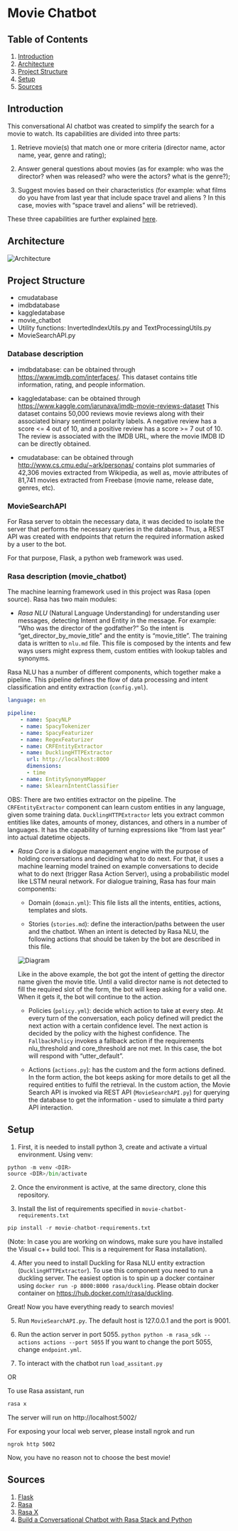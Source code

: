 # Movie Chatbot

## Table of Contents
1. [Introduction](#introduction)
2. [Architecture](#architecture)
3. [Project Structure](#project-structure)
4. [Setup](#setup)
5. [Sources](#sources)

##  Introduction 
This conversational AI chatbot was created to simplify the search for a movie to watch. Its capabilities are divided into three parts:

1. Retrieve movie(s) that match one or more criteria (director name, actor name, year, genre and rating);

2. Answer general questions about movies (as for example: who was the director? when was released? who were the actors? what is the genre?);

3. Suggest movies based on their characteristics (for example: what films do you have from last year that include space travel and aliens ? In this case, movies with “space travel and aliens” will be retrieved).

These three capabilities are further explained [here](Approach.md).

##  Architecture  

![Architecture](images/ArchitectureDiagram.png)

## Project Structure
- cmudatabase
- imdbdatabase
- kaggledatabase
- movie_chatbot
- Utility functions: InvertedIndexUtils.py and TextProcessingUtils.py
- MovieSearchAPI.py 

### Database description 

- imdbdatabase: can be obtained through https://www.imdb.com/interfaces/. This dataset contains title information, rating, and people information.

- kaggledatabase: can be obtained through https://www.kaggle.com/iarunava/imdb-movie-reviews-dataset
This dataset contains 50,000 reviews movie reviews along with their associated binary sentiment polarity labels. A negative review has a score <= 4 out of 10, and a positive review has a score >= 7 out of 10. The review is associated with the IMDB URL, where the movie IMDB ID can be directly obtained.

- cmudatabase: can be obtained through http://www.cs.cmu.edu/~ark/personas/ contains plot summaries of 42,306 movies extracted from Wikipedia, as well as, movie attributes of 81,741 movies extracted from Freebase (movie name, release date, genres, etc).

### MovieSearchAPI

For Rasa server to obtain the necessary data, it was decided to isolate the server that performs the necessary queries in the database. Thus, a REST API was created with endpoints that return the required information asked by a user to the bot. 

For that purpose, Flask, a python web framework was used.

### Rasa description (movie_chatbot)

The machine learning framework used in this project was Rasa (open source).
Rasa has two main modules:

- *Rasa NLU* (Natural Language Understanding) for understanding user messages, detecting Intent and Entity in the message. For example: “Who was the director of the godfather?”
So the intent is “get_director_by_movie_title” and the entity is “movie_title”. 
The training data is written to `nlu.md` file. This file is composed by the intents and few ways users might express them, custom entities with lookup tables and synonyms.

Rasa NLU has a number of different components, which together make a pipeline. This pipeline defines the flow of data processing and intent classification and entity extraction (`config.yml`).

```yaml
language: en

pipeline:
    - name: SpacyNLP
    - name: SpacyTokenizer
    - name: SpacyFeaturizer
    - name: RegexFeaturizer
    - name: CRFEntityExtractor
    - name: DucklingHTTPExtractor
      url: http://localhost:8000
      dimensions:
      - time
    - name: EntitySynonymMapper
    - name: SklearnIntentClassifier
```

OBS: There are two entities extractor on the pipeline. The `CRFEntityExtractor` component can learn custom entities in any language, given some training data. `DucklingHTTPExtractor` lets you extract common entities like dates, amounts of money, distances, and others in a number of languages. It has the capability of turning expressions like “from last year” into actual datetime objects. 

- *Rasa Core* is a dialogue management engine with the purpose of holding conversations and deciding what to do next. For that, it uses a machine learning model trained on example conversations to decide what to do next (trigger Rasa Action Server), using a probabilistic model like LSTM neural network. 
For dialogue training, Rasa has four main components:

    * Domain (`domain.yml`): This file lists all the intents, entities, actions, templates and slots.
    
    * Stories (`stories.md`):  define the interaction/paths between the user and the chatbot. When an intent is detected by Rasa NLU, the following actions that should be taken by the bot are described in this file.
    
    ![Diagram](images/StoryExample.jpg)

    Like in the above example, the bot got the intent of getting the director name given the movie title. Until a valid director name is not detected to fill the required slot of the form, the bot will keep asking for a valid one. When it gets it, the bot will continue to the action.
   
    * Policies (`policy.yml`): decide which action to take at every step. At every turn of the conversation, each policy defined will predict the next action with a certain confidence level. The next action is decided by the policy with the highest 
confidence. The `FallbackPolicy` invokes a fallback action if the requirements nlu_threshold and core_threshold are not met. In this case, the bot will respond with “utter_default”.

    * Actions (`actions.py`): has the custom and the form actions defined. In the form action, the bot keeps asking for more details to get all the required entities to fulfil the retrieval. In the custom action, the Movie Search API is invoked via REST API (`MovieSearchAPI.py`) for querying the database to get the information - used to simulate a third party API interaction.

## Setup
1. First, it is needed to install python 3, create and activate a virtual environment. Using venv:

```python
python -m venv <DIR>
source <DIR>/bin/activate
```

2. Once the environment is active, at the same directory, clone this repository.

3. Install the list of requirements specified in `movie-chatbot-requirements.txt`

```python
pip install -r movie-chatbot-requirements.txt
```
(Note: In case you are working on windows, make sure you have installed the Visual c++ build tool. This is a requirement for Rasa installation).

4. After you need to install Duckling for Rasa NLU entity extraction (`DucklingHTTPExtractor`). 
To use this component you need to run a duckling server. The easiest option is to spin up a docker container using `docker run -p 8000:8000 rasa/duckling`. Please obtain docker container on https://hub.docker.com/r/rasa/duckling. 

Great! Now you have everything ready to search movies!

5. Run `MovieSearchAPI.py`. The default host is 127.0.0.1 and the port is 9001. 

6. Run the action server in port 5055.
```python python -m rasa_sdk --actions actions --port 5055```
 If you want to change the port 5055, change `endpoint.yml`.

7. To interact with the chatbot run `load_assitant.py`

OR

To use Rasa assistant, run
```python
rasa x
```
The server will run on  http://localhost:5002/

For exposing your local web server, please install ngrok and run 
```
ngrok http 5002
```
Now, you have no reason not to choose the best movie!

## Sources
1. [Flask](https://www.fullstackpython.com/flask.html)
2. [Rasa](https://rasa.com/)
3. [Rasa X](https://rasa.com/docs/rasa-x/)
4. [Build a Conversational Chatbot with Rasa Stack and Python](https://medium.com/@itsromiljain/build-a-conversational-chatbot-with-rasa-stack-and-python-rasa-nlu-b79dfbe59491)

